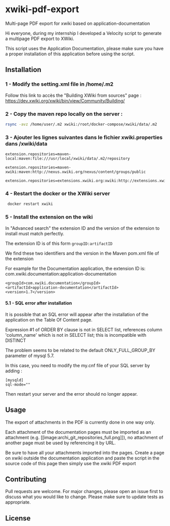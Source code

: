 # xwiki-pdf-export
Multi-page PDF export for xwiki based on application-documentation

Hi everyone, during my internship I developed a Velocity script to generate a multipage PDF export to XWiki.

This script uses the Application Documentation, please make sure you have a proper installation of this application before using the script.

## Installation

### 1 - Modify the setting.xml file in /home/.m2

Follow this link to accès the "Building XWiki from sources" page : https://dev.xwiki.org/xwiki/bin/view/Community/Building/

### 2 - Copy the maven repo locally on the server  :
```bash
rsync -avz /home/user/.m2 xwiki:/root/docker-compose/xwiki/data/.m2
```

### 3 - Ajouter les lignes suivantes dans le fichier xwiki.properties dans /xwiki/data
```
extension.repositories=maven-local:maven:file:///usr/local/xwiki/data/.m2/repository

extension.repositories=maven-xwiki:maven:http://nexus.xwiki.org/nexus/content/groups/public

extension.repositories=extensions.xwiki.org:xwiki:http://extensions.xwiki.org/xwiki/rest/
```

### 4 - Restart the docker or the XWiki server
```bash
 docker restart xwiki 
```

### 5 - Install the extension on the wiki

In "Advanced search" the extension ID and the version of the extension to install must match perfectly.

The extension ID is of this form ``groupID:artifactID``

We find these two identifiers and the version in the Maven pom.xml file of the extension

For example for the Documentation application, the extension ID is: com.xwiki.documentation:application-documentation

```
<groupId>com.xwiki.documentation</groupId>
<artifactId>application-documentation</artifactId>
<version>1.7</version>
```
#### 5.1 - SQL error after installation

It is possible that an SQL error will appear after the installation of the application on the Table Of Content page.

Expression #1 of ORDER BY clause is not in SELECT list, references column 'column_name' which is not in SELECT list; this is incompatible with DISTINCT

The problem seems to be related to the default ONLY_FULL_GROUP_BY parameter of mysql 5.7.

In this case, you need to modify the my.cnf file of your SQL server by adding :
```
[mysqld]
sql-mode=""
```
Then restart your server and the error should no longer appear.

## Usage

The export of attachments in the PDF is currently done in one way only.

Each attachment of the documentation pages must be imported as an attachment (e.g. [[image:archi_git_repositories_full.png]]), no attachment of another page must be used by referencing it by URL.

Be sure to have all your attachments imported into the pages.
Create a page on xwiki outside the documentation application and paste the script in the source code of this page then simply use the xwiki PDF export

## Contributing
Pull requests are welcome. For major changes, please open an issue first to discuss what you would like to change.
Please make sure to update tests as appropriate.

## License

